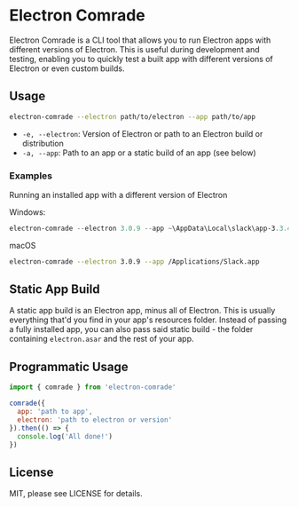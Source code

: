 # Electron Comrade

Electron Comrade is a CLI tool that allows you to run Electron apps with
different versions of Electron. This is useful during development and testing,
enabling you to quickly test a built app with different versions of Electron or
even custom builds.

## Usage

```sh
electron-comrade --electron path/to/electron --app path/to/app
```

 * `-e, --electron`: Version of Electron or path to an Electron build or distribution
 * `-a, --app`: Path to an app or a static build of an app (see below)

### Examples

Running an installed app with a different version of Electron

Windows:
```powershell
electron-comrade --electron 3.0.9 --app ~\AppData\Local\slack\app-3.3.4\
```

macOS
```sh
electron-comrade --electron 3.0.9 --app /Applications/Slack.app
```

## Static App Build

A static app build is an Electron app, minus all of Electron. This is usually
everything that'd you find in your app's resources folder. Instead of passing
a fully installed app, you can also pass said static build - the folder
containing `electron.asar` and the rest of your app.

## Programmatic Usage

```js
import { comrade } from 'electron-comrade'

comrade({
  app: 'path to app',
  electron: 'path to electron or version'
}).then(() => {
  console.log('All done!')
})
```

## License
MIT, please see LICENSE for details.

